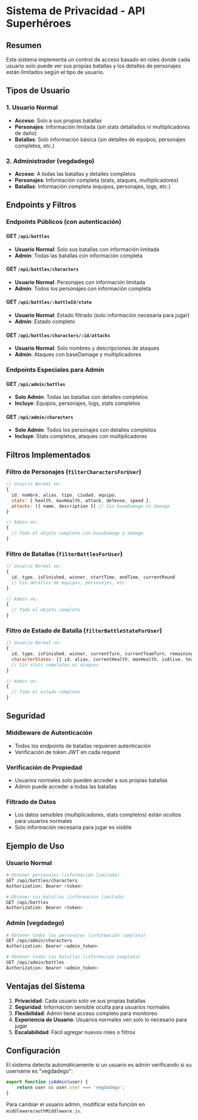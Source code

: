 # Sistema de Privacidad - API Superhéroes

## Resumen
Este sistema implementa un control de acceso basado en roles donde cada usuario solo puede ver sus propias batallas y los detalles de personajes están limitados según el tipo de usuario.

## Tipos de Usuario

### 1. Usuario Normal
- **Acceso**: Solo a sus propias batallas
- **Personajes**: Información limitada (sin stats detallados ni multiplicadores de daño)
- **Batallas**: Solo información básica (sin detalles de equipos, personajes completos, etc.)

### 2. Administrador (vegdadego)
- **Acceso**: A todas las batallas y detalles completos
- **Personajes**: Información completa (stats, ataques, multiplicadores)
- **Batallas**: Información completa (equipos, personajes, logs, etc.)

## Endpoints y Filtros

### Endpoints Públicos (con autenticación)

#### GET `/api/battles`
- **Usuario Normal**: Solo sus batallas con información limitada
- **Admin**: Todas las batallas con información completa

#### GET `/api/battles/characters`
- **Usuario Normal**: Personajes con información limitada
- **Admin**: Todos los personajes con información completa

#### GET `/api/battles/:battleId/state`
- **Usuario Normal**: Estado filtrado (solo información necesaria para jugar)
- **Admin**: Estado completo

#### GET `/api/battles/characters/:id/attacks`
- **Usuario Normal**: Solo nombres y descripciones de ataques
- **Admin**: Ataques con baseDamage y multiplicadores

### Endpoints Especiales para Admin

#### GET `/api/admin/battles`
- **Solo Admin**: Todas las batallas con detalles completos
- **Incluye**: Equipos, personajes, logs, stats completos

#### GET `/api/admin/characters`
- **Solo Admin**: Todos los personajes con detalles completos
- **Incluye**: Stats completos, ataques con multiplicadores

## Filtros Implementados

### Filtro de Personajes (`filterCharactersForUser`)
```javascript
// Usuario Normal ve:
{
  id, nombre, alias, tipo, ciudad, equipo,
  stats: { health, maxHealth, attack, defense, speed },
  attacks: [{ name, description }] // Sin baseDamage ni damage
}

// Admin ve:
{
  // Todo el objeto completo con baseDamage y damage
}
```

### Filtro de Batallas (`filterBattlesForUser`)
```javascript
// Usuario Normal ve:
{
  id, type, isFinished, winner, startTime, endTime, currentRound
  // Sin detalles de equipos, personajes, etc.
}

// Admin ve:
{
  // Todo el objeto completo
}
```

### Filtro de Estado de Batalla (`filterBattleStateForUser`)
```javascript
// Usuario Normal ve:
{
  id, type, isFinished, winner, currentTurn, currentTeamTurn, remainingActions,
  characterStates: [{ id, alias, currentHealth, maxHealth, isAlive, teamId }]
  // Sin stats completos ni ataques
}

// Admin ve:
{
  // Todo el estado completo
}
```

## Seguridad

### Middleware de Autenticación
- Todos los endpoints de batallas requieren autenticación
- Verificación de token JWT en cada request

### Verificación de Propiedad
- Usuarios normales solo pueden acceder a sus propias batallas
- Admin puede acceder a todas las batallas

### Filtrado de Datos
- Los datos sensibles (multiplicadores, stats completos) están ocultos para usuarios normales
- Solo información necesaria para jugar es visible

## Ejemplo de Uso

### Usuario Normal
```bash
# Obtener personajes (información limitada)
GET /api/battles/characters
Authorization: Bearer <token>

# Obtener sus batallas (información limitada)
GET /api/battles
Authorization: Bearer <token>
```

### Admin (vegdadego)
```bash
# Obtener todos los personajes (información completa)
GET /api/admin/characters
Authorization: Bearer <admin_token>

# Obtener todas las batallas (información completa)
GET /api/admin/battles
Authorization: Bearer <admin_token>
```

## Ventajas del Sistema

1. **Privacidad**: Cada usuario solo ve sus propias batallas
2. **Seguridad**: Información sensible oculta para usuarios normales
3. **Flexibilidad**: Admin tiene acceso completo para monitoreo
4. **Experiencia de Usuario**: Usuarios normales ven solo lo necesario para jugar
5. **Escalabilidad**: Fácil agregar nuevos roles o filtros

## Configuración

El sistema detecta automáticamente si un usuario es admin verificando si su username es "vegdadego":

```javascript
export function isAdmin(user) {
    return user && user.user === 'vegdadego';
}
```

Para cambiar el usuario admin, modificar esta función en `middleware/authMiddleware.js`. 